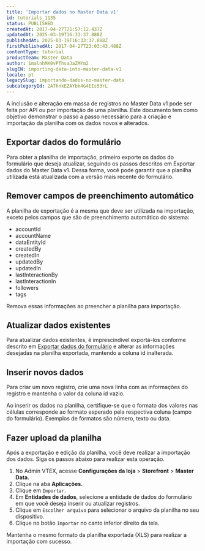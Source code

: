 ```yaml
---
title: 'Importar dados no Master Data v1'
id: tutorials_1135
status: PUBLISHED
createdAt: 2017-04-27T21:57:12.437Z
updatedAt: 2025-03-19T16:33:37.888Z
publishedAt: 2025-03-19T16:33:37.888Z
firstPublishedAt: 2017-04-27T23:03:43.488Z
contentType: tutorial
productTeam: Master Data
author: 1malnhMX0vPThsaJaZMYm2
slugEN: importing-data-into-master-data-v1
locale: pt
legacySlug: importando-dados-no-master-data
subcategoryId: 2AThnkEZAYbk4G4EIs53rL
---
```


A inclusão e alteração em massa de registros no Master Data v1 pode ser feita por API ou por importação de uma planilha. Este documento tem como objetivo demonstrar o passo a passo necessário para a criação e importação da planilha com os dados novos e alterados.

## Exportar dados do formulário

Para obter a planilha de importação, primeiro exporte os dados do formulário que deseja atualizar, seguindo os passos descritos em Exportar dados do Master Data v1. Dessa forma, você pode garantir que a planilha utilizada está atualizada com a versão mais recente do formulário.

## Remover campos de preenchimento automático

A planilha de exportação é a mesma que deve ser utilizada na importação, exceto pelos campos que são de preenchimento automático do sistema:

- accountId
- accountName
- dataEntityId
- createdBy
- createdIn
- updatedBy
- updatedIn
- lastInteractionBy
- lastInteractionIn
- followers
- tags

Remova essas informações ao preencher a planilha para importação.

## Atualizar dados existentes

Para atualizar dados existentes, é imprescindível exportá-los conforme descrito em [Exportar dados do formulário](#exportar-dados-do-formulario) e alterar as informações desejadas na planilha exportada, mantendo a coluna id inalterada. 

## Inserir novos dados

Para criar um novo registro, crie uma nova linha com as informações do registro e mantenha o  valor da coluna id vazio.

<div class="alert alert-warning">
Ao inserir os dados na planilha, certifique-se que o formato dos valores nas células corresponde ao formato esperado pela respectiva coluna (campo do formulário). Exemplos de formatos são número, texto ou data.
</div>

## Fazer upload da planilha

Após a exportação e edição da planilha, você deve realizar a importação dos dados. Siga os passos abaixo para realizar esta operação.

1. No Admin VTEX, acesse **Configurações da loja** > **Storefront** > **Master Data.**
2. Clique na aba **Aplicações.**
3. Clique em `Importar`.
4. Em **Entidades de dados**, selecione a entidade de dados do formulário em que você deseja inserir ou atualizar registros.
5. Clique em `Escolher arquivo` para selecionar o arquivo da planilha no seu dispositivo.
6. Clique no botão `Importar` no canto inferior direito da tela.

<div class="alert alert-warning">
Mantenha o mesmo formato da planilha exportada (XLS) para realizar a importação com sucesso.
</div>

